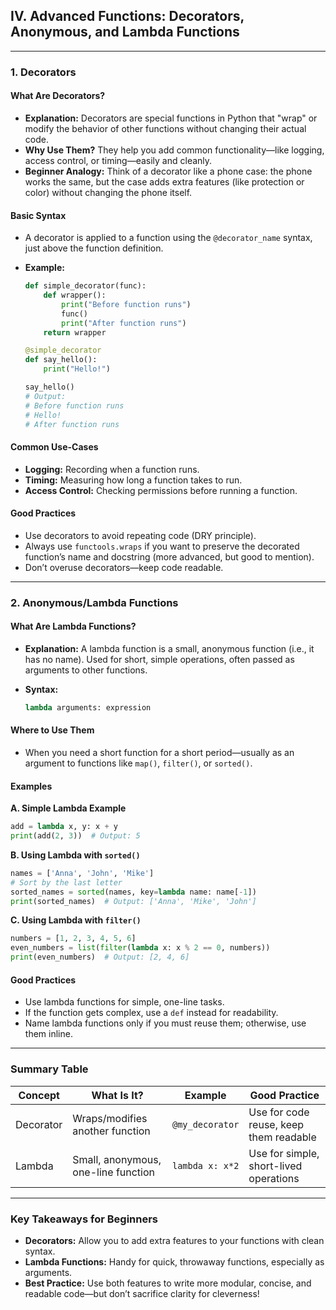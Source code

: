 ## **IV. Advanced Functions: Decorators, Anonymous, and Lambda Functions**

---

### **1. Decorators**

#### **What Are Decorators?**

* **Explanation:**
  Decorators are special functions in Python that "wrap" or modify the behavior of other functions without changing their actual code.
* **Why Use Them?**
  They help you add common functionality—like logging, access control, or timing—easily and cleanly.
* **Beginner Analogy:**
  Think of a decorator like a phone case: the phone works the same, but the case adds extra features (like protection or color) without changing the phone itself.

#### **Basic Syntax**

* A decorator is applied to a function using the `@decorator_name` syntax, just above the function definition.
* **Example:**

  ```python
  def simple_decorator(func):
      def wrapper():
          print("Before function runs")
          func()
          print("After function runs")
      return wrapper

  @simple_decorator
  def say_hello():
      print("Hello!")

  say_hello()
  # Output:
  # Before function runs
  # Hello!
  # After function runs
  ```

#### **Common Use-Cases**

* **Logging:** Recording when a function runs.
* **Timing:** Measuring how long a function takes to run.
* **Access Control:** Checking permissions before running a function.

#### **Good Practices**

* Use decorators to avoid repeating code (DRY principle).
* Always use `functools.wraps` if you want to preserve the decorated function’s name and docstring (more advanced, but good to mention).
* Don’t overuse decorators—keep code readable.

---

### **2. Anonymous/Lambda Functions**

#### **What Are Lambda Functions?**

* **Explanation:**
  A lambda function is a small, anonymous function (i.e., it has no name). Used for short, simple operations, often passed as arguments to other functions.
* **Syntax:**

  ```python
  lambda arguments: expression
  ```

#### **Where to Use Them**

* When you need a short function for a short period—usually as an argument to functions like `map()`, `filter()`, or `sorted()`.

#### **Examples**

**A. Simple Lambda Example**

```python
add = lambda x, y: x + y
print(add(2, 3))  # Output: 5
```

**B. Using Lambda with `sorted()`**

```python
names = ['Anna', 'John', 'Mike']
# Sort by the last letter
sorted_names = sorted(names, key=lambda name: name[-1])
print(sorted_names)  # Output: ['Anna', 'Mike', 'John']
```

**C. Using Lambda with `filter()`**

```python
numbers = [1, 2, 3, 4, 5, 6]
even_numbers = list(filter(lambda x: x % 2 == 0, numbers))
print(even_numbers)  # Output: [2, 4, 6]
```

#### **Good Practices**

* Use lambda functions for simple, one-line tasks.
* If the function gets complex, use a `def` instead for readability.
* Name lambda functions only if you must reuse them; otherwise, use them inline.

---

### **Summary Table**

| Concept   | What Is It?                         | Example         | Good Practice                          |
| --------- | ----------------------------------- | --------------- | -------------------------------------- |
| Decorator | Wraps/modifies another function     | `@my_decorator` | Use for code reuse, keep them readable |
| Lambda    | Small, anonymous, one-line function | `lambda x: x*2` | Use for simple, short-lived operations |

---

### **Key Takeaways for Beginners**

* **Decorators:** Allow you to add extra features to your functions with clean syntax.
* **Lambda Functions:** Handy for quick, throwaway functions, especially as arguments.
* **Best Practice:** Use both features to write more modular, concise, and readable code—but don’t sacrifice clarity for cleverness!
